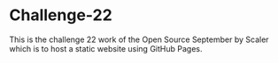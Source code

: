 # Challenge-22
This is the challenge 22 work of the Open Source September by Scaler which is to host a static website using GitHub Pages.
